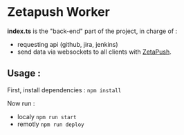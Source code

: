 # Zetapush Worker

**index.ts** is the "back-end" part of the project, in charge of :
- requesting api (github, jira, jenkins)
- send data via websockets to all clients with [ZetaPush](https://github.com/zetapush/zetapush).

## Usage :

First, install dependencies : ```npm install```

Now run :
- localy  ``` npm run start ```
- remotly ``` npm run deploy ```
